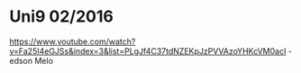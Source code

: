 # Uni9 02/2016

https://www.youtube.com/watch?v=Fa25I4eGJSs&index=3&list=PLgJf4C37tdNZEKpJzPVVAzoYHKcVM0acI - edson Melo

